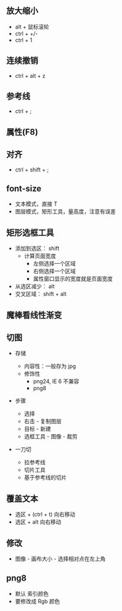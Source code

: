 ## 放大缩小
- alt + 鼠标滚轮
- ctrl + +/-
- ctrl + 1

## 连续撤销
- ctrl + alt + z

## 参考线
- ctrl + ;

## 属性(F8)

## 对齐
- ctrl + shift + ;

## font-size
- 文本模式，直接 T 
- 图层模式，矩形工具，量高度，注意有误差

## 矩形选框工具
- 添加到选区： shift
    - 计算页面宽度
        - 左侧选择一个区域
        - 右侧选择一个区域
        - 属性窗口显示的宽度就是页面宽度      
- 从选区减少： alt
- 交叉区域： shift + alt

## 魔棒看线性渐变

## 切图
- 存储
	- 内容性：一般存为 jpg
	- 修饰性
	    - png24, IE 6 不兼容
	    - png8 
- 步骤
	- 选择
	- 右击 - 复制图层
	- 目标 - 新建
	- 选框工具 - 图像 - 裁剪

- 一刀切
	- 拉参考线
	- 切片工具
	- 基于参考线的切片

## 覆盖文本
- 选区 + (ctrl + t) 向右移动
- 选区 + alt 向右移动

## 修改
- 图像 - 画布大小 - 选择相对点在左上角

## png8 
- 默认 索引颜色
- 要修改成 Rgb 颜色
